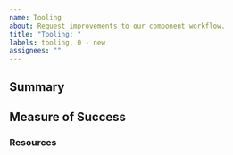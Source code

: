 ```yaml
---
name: Tooling
about: Request improvements to our component workflow.
title: "Tooling: "
labels: tooling, 0 - new
assignees: ""
---
```


## Summary

## Measure of Success <!-- What additional information do we need about this topic? -->

### Resources <!--(e.g. links to libraries or code snippets)-->
